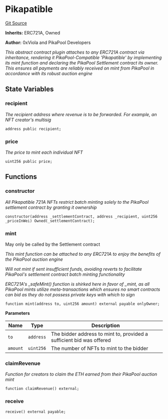 # Pikapatible
[Git Source](https://github.com/0xPikapool/contracts/blob/0d2085bf07634179f0c90014bdaf01f8924364bc/src/utils/Pikapatible.sol)

**Inherits:**
ERC721A, Owned

**Author:**
0xViola and PikaPool Developers

*This abstract contract plugin attaches to any ERC721A contract via inheritance, rendering it
PikaPool-Compatible 'Pikapatible' by implementing its mint function and declaring the PikaPool Settlement contract its owner.
This ensures all payments are reliably received on mint from PikaPool in accordance with its robust auction engine*


## State Variables
### recipient
*The recipient address where revenue is to be forwarded. For example, an NFT creator's multisig*


```solidity
address public recipient;
```


### price
*The price to mint each individual NFT*


```solidity
uint256 public price;
```


## Functions
### constructor

*All Pikapatible 721A NFTs restrict batch minting solely to the PikaPool settlement contract by granting it ownership*


```solidity
constructor(address _settlementContract, address _recipient, uint256 _priceInWei) Owned(_settlementContract);
```

### mint

May only be called by the Settlement contract

*This mint function can be attached to any ERC721A to enjoy the benefits of the PikaPool auction engine*

*Will not mint if sent insufficient funds, avoiding reverts to facilitate PikaPool's settlement contract batch minting functionality*

*ERC721A's _safeMint() function is shirked here in favor of _mint, as all PikaPool mints
utilize meta-transactions which ensures no smart contracts can bid as they do not possess private keys with which to sign*


```solidity
function mint(address to, uint256 amount) external payable onlyOwner;
```
**Parameters**

|Name|Type|Description|
|----|----|-----------|
|`to`|`address`|The bidder address to mint to, provided a sufficient bid was offered|
|`amount`|`uint256`|The number of NFTs to mint to the bidder|


### claimRevenue

*Function for creators to claim the ETH earned from their PikaPool auction mint*


```solidity
function claimRevenue() external;
```

### receive


```solidity
receive() external payable;
```


